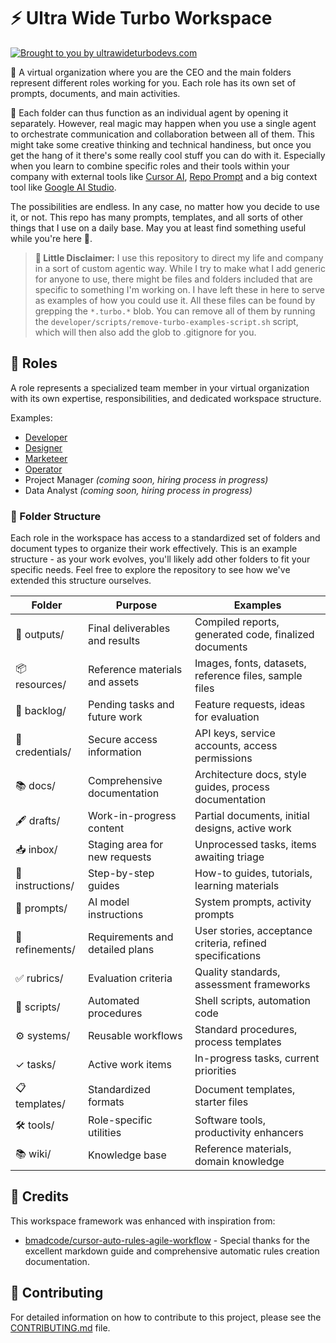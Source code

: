 # ⚡ Ultra Wide Turbo Workspace

[![Brought to you by ultrawideturbodevs.com](https://img.shields.io/badge/Brought%20to%20you%20by-ultrawideturbodevs.com-blue?style=for-the-badge&logo=data:image/svg+xml;base64,PHN2ZyB4bWxucz0iaHR0cDovL3d3dy53My5vcmcvMjAwMC9zdmciIHZpZXdCb3g9IjAgMCAyNCAyNCI+PHBhdGggZmlsbD0id2hpdGUiIGQ9Ik0xMiAyQzYuNDggMiAyIDYuNDggMiAxMnM0LjQ4IDEwIDEwIDEwIDEwLTQuNDggMTAtMTBTMTcuNTIgMiAxMiAyem0xIDE1aC0ydi0yaDJ2MnptMC00aC0yVjdoMnY2eiIvPjwvc3ZnPg==)](https://ultrawideturbodevs.com)

🎩  A virtual organization where you are the CEO and the main folders represent different roles working for you. Each role has its own set of prompts, documents, and main activities.

💭 Each folder can thus function as an individual agent by opening it separately. However, real magic may happen when you use a single agent to orchestrate communication and collaboration between all of them. This might take some creative thinking and technical handiness, but once you get the hang of it there's some really cool stuff you can do with it. Especially when you learn to combine specific roles and their tools within your company with external tools like [Cursor AI](https://www.cursor.com/ai-chatbot), [Repo Prompt](https://www.repoprompt.com/) and a big context tool like [Google AI Studio](https://aistudio.google.com/).

The possibilities are endless. In any case, no matter how you decide to use it, or not. This repo has many prompts, templates, and all sorts of other things that I use on a daily base. May you at least find something useful while you're here 🤙.

> **💭 Little Disclaimer:** I use this repository to direct my life and company in a sort of custom agentic way. While I try to make what I add generic for anyone to use, there might be files and folders included that are specific to something I'm working on. I have left these in here to serve as examples of how you could use it. All these files can be found by grepping the `*.turbo.*` blob. You can remove all of them by running the `developer/scripts/remove-turbo-examples-script.sh` script, which will then also add the glob to .gitignore for you.

## 👥 Roles

A role represents a specialized team member in your virtual organization with its own expertise, responsibilities, and dedicated workspace structure.

Examples:

- [Developer](developer/)
- [Designer](designer/)
- [Marketeer](marketeer/)
- [Operator](operator/)
- Project Manager *(coming soon, hiring process in progress)*
- Data Analyst *(coming soon, hiring process in progress)*

### 📁 Folder Structure

Each role in the workspace has access to a standardized set of folders and document types to organize their work effectively. This is an example structure - as your work evolves, you'll likely add other folders to fit your specific needs. Feel free to explore the repository to see how we've extended this structure ourselves.

| Folder           | Purpose                         | Examples                                                  |
|------------------|---------------------------------|-----------------------------------------------------------|
| 🎨 outputs/      | Final deliverables and results  | Compiled reports, generated code, finalized documents     |
| 📦 resources/    | Reference materials and assets  | Images, fonts, datasets, reference files, sample files    |
| 📝 backlog/      | Pending tasks and future work   | Feature requests, ideas for evaluation                    |
| 🔑 credentials/  | Secure access information       | API keys, service accounts, access permissions            |
| 📚 docs/         | Comprehensive documentation     | Architecture docs, style guides, process documentation    |
| 🖋️ drafts/      | Work-in-progress content        | Partial documents, initial designs, active work           |
| 📥 inbox/        | Staging area for new requests   | Unprocessed tasks, items awaiting triage                  |
| 📘 instructions/ | Step-by-step guides             | How-to guides, tutorials, learning materials              |
| 💬 prompts/      | AI model instructions           | System prompts, activity prompts                          |
| 📝 refinements/  | Requirements and detailed plans | User stories, acceptance criteria, refined specifications |
| ✅ rubrics/       | Evaluation criteria             | Quality standards, assessment frameworks                  |
| 📜 scripts/      | Automated procedures            | Shell scripts, automation code                            |
| ⚙️ systems/      | Reusable workflows              | Standard procedures, process templates                    |
| ✓ tasks/         | Active work items               | In-progress tasks, current priorities                     |
| 📋 templates/    | Standardized formats            | Document templates, starter files                         |
| 🛠️ tools/       | Role-specific utilities         | Software tools, productivity enhancers                    |
| 📚 wiki/         | Knowledge base                  | Reference materials, domain knowledge                     |

## 💎 Credits

This workspace framework was enhanced with inspiration from:

- [bmadcode/cursor-auto-rules-agile-workflow](https://github.com/bmadcode/cursor-auto-rules-agile-workflow) - Special thanks for the excellent markdown guide and comprehensive automatic rules creation documentation.

## 🤝 Contributing

For detailed information on how to contribute to this project, please see the [CONTRIBUTING.md](CONTRIBUTING.md) file.
